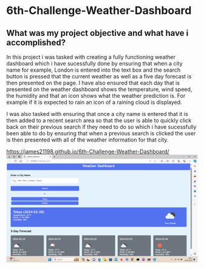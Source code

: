 # 6th-Challenge-Weather-Dashboard

## What was my project objective and what have i accomplished?
In this project i was tasked with creating a fully functioning weather dashboard which i have sucessfully done by ensuring that when a city name for example, London is entered into the text box and the search button is pressed that the current weather as well as a five day forecast is then presented on the page. I have also ensured that each day that is presented on the weather dashboard shows the temperature, wind speed, the humidity and that an icon shows what the weather prediction is. For example if it is expected to rain an icon of a raining cloud is displayed.

I was also tasked with ensuring that once a city name is entered that it is then added to a recent search area so that the user is able to quickly click back on their previous search if they need to do so which i have sucessfully been able to do by ensuring that when a previous search is clicked the user is then presented with all of the weather information for that city.

https://james21198.github.io/6th-Challenge-Weather-Dashboard/
![alt text](./Assets/images/Weather-dashboard.png)


